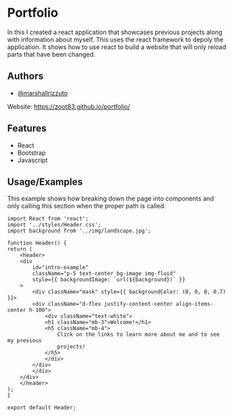 # Portfolio

In this I created a react application that showcases previous projects along with information about myself. This uses the react framework 
to depoly the application. It shows how to use react to build a website that will only reload parts that have been changed. 
## Authors

- [@marshallrizzuto](https://github.com/Zoot83)


Website: https://zoot83.github.io/portfolio/
## Features

- React
- Bootstrap
- Javascript




## Usage/Examples

This example shows how breaking down the page into components and only calling this section when the proper path is called. 
  

    import React from 'react';
    import '../styles/Header.css';
    import background from '../img/landscape.jpg';

    function Header() {
    return (
        <header>
        <div
            id="intro-example"
            className="p-5 text-center bg-image img-fluid"
            style={{ backgroundImage: `url(${background})` }}
        >
            <div className="mask" style={{ backgroundColor: (0, 0, 0, 0.7) }}>
            <div className="d-flex justify-content-center align-items-center h-100">
                <div className="text-white">
                <h1 className="mb-3">Welcome!</h1>
                <h5 className="mb-4">
                    Click on the links to learn more about me and to see my previous
                    projects!
                </h5>
                </div>
            </div>
            </div>
        </div>
        </header>
    );
    }

    export default Header;
